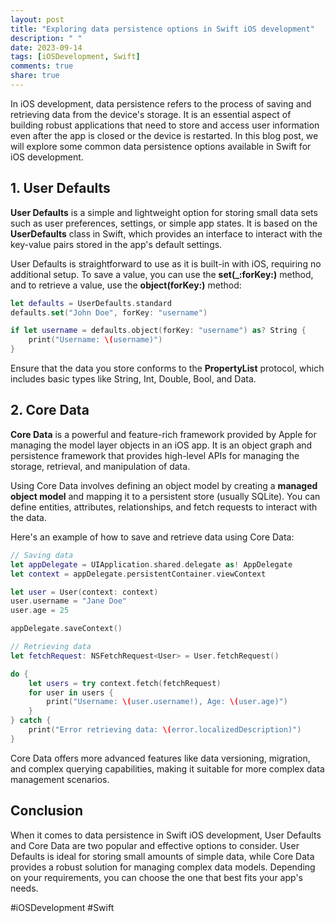 ```yaml
---
layout: post
title: "Exploring data persistence options in Swift iOS development"
description: " "
date: 2023-09-14
tags: [iOSDevelopment, Swift]
comments: true
share: true
---
```


In iOS development, data persistence refers to the process of saving and retrieving data from the device's storage. It is an essential aspect of building robust applications that need to store and access user information even after the app is closed or the device is restarted. In this blog post, we will explore some common data persistence options available in Swift for iOS development.

## 1. User Defaults

**User Defaults** is a simple and lightweight option for storing small data sets such as user preferences, settings, or simple app states. It is based on the **UserDefaults** class in Swift, which provides an interface to interact with the key-value pairs stored in the app's default settings.

User Defaults is straightforward to use as it is built-in with iOS, requiring no additional setup. To save a value, you can use the **set(_:forKey:)** method, and to retrieve a value, use the **object(forKey:)** method:

```swift
let defaults = UserDefaults.standard
defaults.set("John Doe", forKey: "username")

if let username = defaults.object(forKey: "username") as? String {
    print("Username: \(username)")
}
```

Ensure that the data you store conforms to the **PropertyList** protocol, which includes basic types like String, Int, Double, Bool, and Data.

## 2. Core Data

**Core Data** is a powerful and feature-rich framework provided by Apple for managing the model layer objects in an iOS app. It is an object graph and persistence framework that provides high-level APIs for managing the storage, retrieval, and manipulation of data.

Using Core Data involves defining an object model by creating a **managed object model** and mapping it to a persistent store (usually SQLite). You can define entities, attributes, relationships, and fetch requests to interact with the data.

Here's an example of how to save and retrieve data using Core Data:

```swift
// Saving data
let appDelegate = UIApplication.shared.delegate as! AppDelegate
let context = appDelegate.persistentContainer.viewContext

let user = User(context: context)
user.username = "Jane Doe"
user.age = 25

appDelegate.saveContext()

// Retrieving data
let fetchRequest: NSFetchRequest<User> = User.fetchRequest()

do {
    let users = try context.fetch(fetchRequest)
    for user in users {
        print("Username: \(user.username!), Age: \(user.age)")
    }
} catch {
    print("Error retrieving data: \(error.localizedDescription)")
}
```

Core Data offers more advanced features like data versioning, migration, and complex querying capabilities, making it suitable for more complex data management scenarios.

## Conclusion

When it comes to data persistence in Swift iOS development, User Defaults and Core Data are two popular and effective options to consider. User Defaults is ideal for storing small amounts of simple data, while Core Data provides a robust solution for managing complex data models. Depending on your requirements, you can choose the one that best fits your app's needs.

#iOSDevelopment #Swift